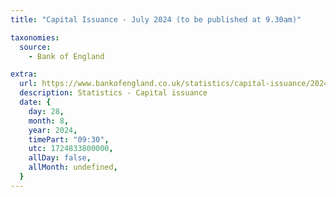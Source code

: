 ```yaml
---
title: "Capital Issuance - July 2024 (to be published at 9.30am)"

taxonomies:
  source:
    - Bank of England

extra:
  url: https://www.bankofengland.co.uk/statistics/capital-issuance/2024/july-2024
  description: Statistics - Capital issuance
  date: {
    day: 28,
    month: 8,
    year: 2024,
    timePart: "09:30",
    utc: 1724833800000,
    allDay: false,
    allMonth: undefined,
  }
---
```

